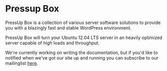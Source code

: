 # Pressup Box	

PressUp Box is a collection of various server software solutions to provide you with a blazingly fast and stable WordPress environment. 

PressUp Box will turn your Ubuntu 12.04 LTS server in an heavily optimized server capable of high loads and throughput. 

We're currently working on writing the documentation, but if you'd like to notified when we've got our site up and running you can subscribe to our mailinglist [here](http://forsitethemes.us2.list-manage.com/subscribe?u=74fcf6ac58548210bfe03a855&id=3ee2cab3a4).




